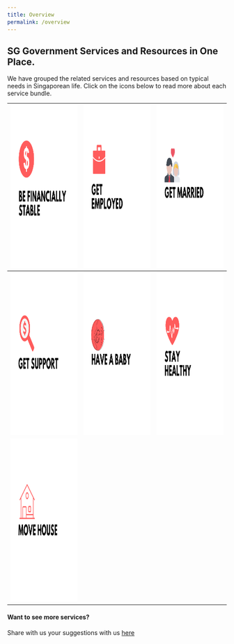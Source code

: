```yaml
---
title: Overview
permalink: /overview
---
```


## SG Government Services and Resources in One Place.

We have grouped the related services and resources based on typical needs in Singaporean life. Click on the icons below to read more about each service bundle.

<div class="tg-wrap"><table class="tg">
<thead>
  <tr>
    <th class="tg-wr1l"><a href=""><img src="/images/01-financially-stable.png" alt="Coming Soon" width="375" height="375"></th>
    <th class="tg-baqh"><a href="/get-employed/"><img src="/images/02-get-employed.png" alt="Get Employed" width="375" height="375"></th>
    <th class="tg-baqh"><a href=""><img src="/images/04-get-married.png" alt="Coming Soon" width="375" height="375"></th>
  </tr>
</thead>
<tbody>
  <tr>
    <td class="tg-baqh"><a href=""><img src="/images/03-get-support.png" alt="Coming Soon" width="375" height="375"></td>
    <td class="tg-baqh"><a href=""><img src="/images/05-have-a-baby.png" alt="Coming Soon" width="375" height="375"></td>
    <td class="tg-baqh"><a href=""><img src="/images/07-keep-healthy.png" alt="Coming Soon" width="375" height="375"></td>
  </tr>
  <tr>
    <td class="tg-0lax"><a href="/buying-a-hdb"><img src="/images/06-move-house.png" alt="Move House" width="375" height="375"></td>
    <td class="tg-0lax"></td>
    <td class="tg-0lax"></td>
  </tr>
</tbody>
</table></div>

#### Want to see more services?

Share with us your suggestions with us [here](https://form.gov.sg/5ed0995e42ee5f00110e10cc)
